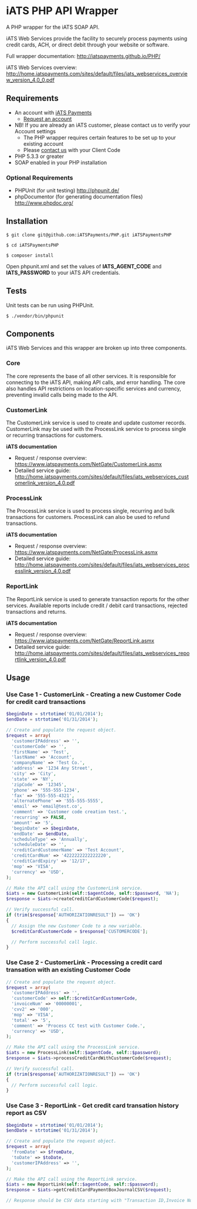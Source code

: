 # iATS PHP API Wrapper

A PHP wrapper for the iATS SOAP API.

iATS Web Services provide the facility to securely process payments using credit cards, ACH, or direct debit through your website or software.

Full wrapper documentation: http://iatspayments.github.io/PHP/

iATS Web Services overview: http://home.iatspayments.com/sites/default/files/iats_webservices_overview_version_4.0_0.pdf

## Requirements

* An account with [iATS Payments](http://www.iatspayments.com/)
    * [Request an account](http://home.iatspayments.com/iats-php-wrapper)
* NB! If you are already an iATS customer, please contact us to verify your Account settings
    * The PHP wrapper requires certain features to be set up to your existing account
    * Please [contact us](http://home.iatspayments.com/iats-php-wrapper) with your Client Code
* PHP 5.3.3 or greater
* SOAP enabled in your PHP installation

### Optional Requirements

* PHPUnit (for unit testing) http://phpunit.de/
* phpDocumentor (for generating documentation files) http://www.phpdoc.org/

## Installation

`$ git clone git@github.com:iATSPayments/PHP.git iATSPaymentsPHP`

`$ cd iATSPaymentsPHP`

`$ composer install`

Open phpunit.xml and set the values of **IATS_AGENT_CODE** and **IATS_PASSWORD** to your iATS API credentials.

## Tests

Unit tests can be run using PHPUnit.

`$ ./vendor/bin/phpunit`

## Components

iATS Web Services and this wrapper are broken up into three components.

### Core

The core represents the base of all other services. It is responsible for connecting to the iATS API, making API calls,
and error handling. The core also handles API restrictions on location-specific services and currency, preventing
invalid calls being made to the API.

### CustomerLink

The CustomerLink service is used to create and update customer records. CustomerLink may be used with the
ProcessLink service to process single or recurring transactions for customers.

**iATS documentation**
* Request / response overview: https://www.iatspayments.com/NetGate/CustomerLink.asmx
* Detailed service guide: http://home.iatspayments.com/sites/default/files/iats_webservices_customerlink_version_4.0.pdf

### ProcessLink

The ProcessLink service is used to process single, recurring and bulk transactions for customers. ProcessLink can
also be used to refund transactions.

**iATS documentation**
* Request / response overview: https://www.iatspayments.com/NetGate/ProcessLink.asmx
* Detailed service guide: http://home.iatspayments.com/sites/default/files/iats_webservices_processlink_version_4.0.pdf

### ReportLink

The ReportLink service is used to generate transaction reports for the other services. Available reports include
credit / debit card transactions, rejected transactions and returns.

**iATS documentation**
* Request / response overview: https://www.iatspayments.com/NetGate/ReportLink.asmx
* Detailed service guide: http://home.iatspayments.com/sites/default/files/iats_webservices_reportlink_version_4.0.pdf

## Usage

### Use Case 1 - CustomerLink - Creating a new Customer Code for credit card transactions

```php
$beginDate = strtotime('01/01/2014');
$endDate = strtotime('01/31/2014');

// Create and populate the request object.
$request = array(
  'customerIPAddress' => '',
  'customerCode' => '',
  'firstName' => 'Test',
  'lastName' => 'Account',
  'companyName' => 'Test Co.',
  'address' => '1234 Any Street',
  'city' => 'City',
  'state' => 'NY',
  'zipCode' => '12345',
  'phone' => '555-555-1234',
  'fax' => '555-555-4321',
  'alternatePhone' => '555-555-5555',
  'email' => 'email@test.co',
  'comment' => 'Customer code creation test.',
  'recurring' => FALSE,
  'amount' => '5',
  'beginDate' => $beginDate,
  'endDate' => $endDate,
  'scheduleType' => 'Annually',
  'scheduleDate' => '',
  'creditCardCustomerName' => 'Test Account',
  'creditCardNum' => '4222222222222220',
  'creditCardExpiry' => '12/17',
  'mop' => 'VISA',
  'currency' => 'USD',
);

// Make the API call using the CustomerLink service.
$iats = new CustomerLink(self::$agentCode, self::$password, 'NA');
$response = $iats->createCreditCardCustomerCode($request);

// Verify successful call.
if (trim($response['AUTHORIZATIONRESULT']) == 'OK')
{
  // Assign the new Customer Code to a new variable.
  $creditCardCustomerCode = $response['CUSTOMERCODE'];

  // Perform successful call logic.
}
```

### Use Case 2 - CustomerLink - Processing a credit card transation with an existing Customer Code

```php
// Create and populate the request object.
$request = array(
  'customerIPAddress' => '',
  'customerCode' => self::$creditCardCustomerCode,
  'invoiceNum' => '00000001',
  'cvv2' => '000',
  'mop' => 'VISA',
  'total' => '5',
  'comment' => 'Process CC test with Customer Code.',
  'currency' => 'USD',
);

// Make the API call using the ProcessLink service.
$iats = new ProcessLink(self::$agentCode, self::$password);
$response = $iats->processCreditCardWithCustomerCode($request);

// Verify successful call.
if (trim($response['AUTHORIZATIONRESULT']) == 'OK')
{
  // Perform successful call logic.
}
```

### Use Case 3 - ReportLink - Get credit card transation history report as CSV

```php
$beginDate = strtotime('01/01/2014');
$endDate = strtotime('01/31/2014');

// Create and populate the request object.
$request = array(
  'fromDate' => $fromDate,
  'toDate' => $toDate,
  'customerIPAddress' => '',
);

// Make the API call using the ReportLink service.
$iats = new ReportLink(self::$agentCode, self::$password);
$response = $iats->getCreditCardPaymentBoxJournalCSV($request);

// Response should be CSV data starting with "Transaction ID,Invoice Number,Date Time"
```
